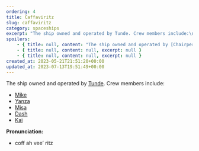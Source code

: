 ```yaml
---
ordering: 4
title: Caffaviritz
slug: caffaviritz
category: spaceships
excerpt: "The ship owned and operated by Tunde. Crew members include:\n\n\nMike\n\n\nYanza\n\n\nMisa\n\n\nDash\n\n\nKai\n\n\nPro..."
spoilers:
    - { title: null, content: "The ship owned and operated by [Chairperson Brower](/category/characters/tunde). Now that he is a [Cartel](/category/organizations/cartel) chairperson, it is unknown what will happen to the ship.\r\n\r\nFormer crew members include:\r\n\r\n- [Mike](/category/characters/mike)\r\n- [Yanza](/category/characters/yanza)\r\n- [Misa](/category/characters/misa)\r\n- [Dash](/category/characters/dash)\r\n- [Kai](/category/characters/kai)\r\n\r\n**Pronunciation:**\r\n- coff ah vee’ ritz", excerpt: 'The ship owned and operated by Chairperson Brower. Now that he is a Cartel chairperson, it is unknow...' }
    - { title: null, content: null, excerpt: null }
    - { title: null, content: null, excerpt: null }
created_at: 2023-05-21T21:51:20+00:00
updated_at: 2023-07-13T19:51:49+00:00
---
```

The ship owned and operated by [Tunde](/category/characters/tunde). Crew members include:

- [Mike](/category/characters/mike)
- [Yanza](/category/characters/yanza)
- [Misa](/category/characters/misa)
- [Dash](/category/characters/dash)
- [Kai](/category/characters/kai)

**Pronunciation:**
- coff ah vee’ ritz